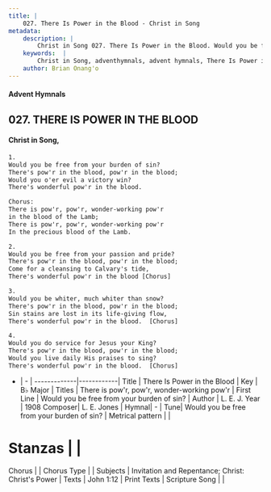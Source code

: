 ```yaml
---
title: |
    027. There Is Power in the Blood - Christ in Song
metadata:
    description: |
        Christ in Song 027. There Is Power in the Blood. Would you be free from your burden of sin? There's pow'r in the blood, pow'r in the blood; Would you o'er evil a victory win? There's wonderful pow'r in the blood. Chorus: There is pow'r, pow'r, wonder-working pow'r in the blood of the Lamb; There is pow'r, pow'r, wonder-working pow'r In the precious blood of the Lamb.
    keywords:  |
        Christ in Song, adventhymnals, advent hymnals, There Is Power in the Blood, Would you be free from your burden of sin?. There is pow'r, pow'r, wonder-working pow'r
    author: Brian Onang'o
---
```


#### Advent Hymnals
## 027. THERE IS POWER IN THE BLOOD
####  Christ in Song,

```txt
1.
Would you be free from your burden of sin?
There's pow'r in the blood, pow'r in the blood;
Would you o'er evil a victory win?
There's wonderful pow'r in the blood.

Chorus:
There is pow'r, pow'r, wonder-working pow'r
in the blood of the Lamb;
There is pow'r, pow'r, wonder-working pow'r
In the precious blood of the Lamb.

2.
Would you be free from your passion and pride?
There's pow'r in the blood, pow'r in the blood;
Come for a cleansing to Calvary's tide,
There's wonderful pow'r in the blood [Chorus]

3.
Would you be whiter, much whiter than snow?
There's pow'r in the blood, pow'r in the blood;
Sin stains are lost in its life-giving flow,
There's wonderful pow'r in the blood.  [Chorus]

4.
Would you do service for Jesus your King?
There's pow'r in the blood, pow'r in the blood;
Would you live daily His praises to sing?
There's wonderful pow'r in the blood.  [Chorus]


```

- |   -  |
-------------|------------|
Title | There Is Power in the Blood |
Key | B♭ Major |
Titles | There is pow'r, pow'r, wonder-working pow'r |
First Line | Would you be free from your burden of sin? |
Author | L. E. J.
Year | 1908
Composer| L. E. Jones |
Hymnal|  - |
Tune| Would you be free from your burden of sin? |
Metrical pattern | |
# Stanzas |  |
Chorus |  |
Chorus Type |  |
Subjects | Invitation and Repentance; Christ: Christ's Power |
Texts | John 1:12 |
Print Texts | 
Scripture Song |  |
    
